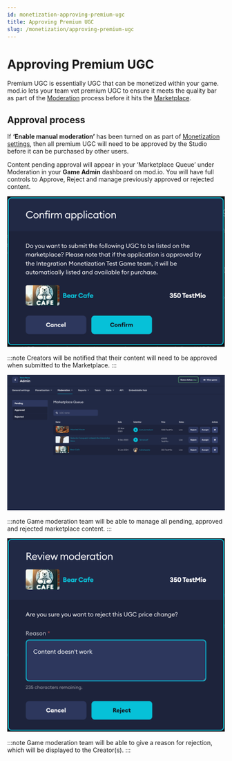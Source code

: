 ```yaml
---
id: monetization-approving-premium-ugc
title: Approving Premium UGC
slug: /monetization/approving-premium-ugc
---
```


# Approving Premium UGC

Premium UGC is essentially UGC that can be monetized within your game. mod.io lets your team vet premium UGC to ensure it meets the quality bar as part of the [Moderation](/moderation) process before it hits the [Marketplace](/monetization/marketplace).

## Approval process

If **‘Enable manual moderation’** has been turned on as part of [Monetization settings](/monetization/onboarding#monetization-settings), then all premium UGC will need to be approved by the Studio before it can be purchased by other users.

Content pending approval will appear in your ‘Marketplace Queue’ under Moderation in your **Game Admin** dashboard on
mod.io. You will have full controls to Approve, Reject and manage previously approved or rejected content.

![Mod Application Flow](img/confirm-application.png)

:::note
Creators will be notified that their content will need to be approved when submitted to the Marketplace.
:::

![Mod Moderation Dashboard](img/game-moderation.png)

:::note
Game moderation team will be able to manage all pending, approved and rejected marketplace content.
:::

![Mod Moderation Reject/Approved Flow](img/moderation-review.png)

:::note
Game moderation team will be able to give a reason for rejection, which will be displayed to the Creator(s).
:::
